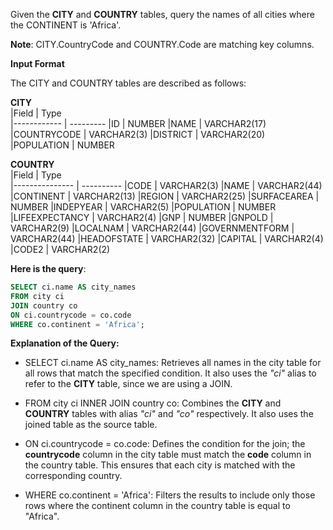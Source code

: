 Given the __CITY__ and __COUNTRY__ tables, query the names of all cities where the CONTINENT is 'Africa'.

__Note__: CITY.CountryCode and COUNTRY.Code are matching key columns.

__Input Format__

The CITY and COUNTRY tables are described as follows:


  __CITY__     
|Field        | Type                     
|------------ | ---------
|ID           | NUMBER
|NAME         | VARCHAR2(17)
|COUNTRYCODE  | VARCHAR2(3)
|DISTRICT     | VARCHAR2(20)
|POPULATION   | NUMBER

  __COUNTRY__     
|Field           | Type                     
|--------------- | ----------
|CODE            | VARCHAR2(3)
|NAME            | VARCHAR2(44)
|CONTINENT       | VARCHAR2(13)
|REGION          | VARCHAR2(25)
|SURFACEAREA     | NUMBER
|INDEPYEAR       | VARCHAR2(5)
|POPULATION      | NUMBER
|LIFEEXPECTANCY  | VARCHAR2(4)
|GNP             | NUMBER
|GNPOLD          | VARCHAR2(9)
|LOCALNAM        | VARCHAR2(44)
|GOVERNMENTFORM  | VARCHAR2(44)
|HEADOFSTATE     | VARCHAR2(32)
|CAPITAL         | VARCHAR2(4)
|CODE2           | VARCHAR2(2)



**Here is the query**:
```SQL
SELECT ci.name AS city_names
FROM city ci
JOIN country co
ON ci.countrycode = co.code
WHERE co.continent = 'Africa';
```

**Explanation of the Query:**

- SELECT ci.name AS city_names: Retrieves all names in the city table for all rows that match the specified condition. It also uses the _"ci"_ alias to refer to the **CITY** table, since we are using a JOIN.

- FROM city ci INNER JOIN country co: Combines the __CITY__ and __COUNTRY__ tables with alias _"ci"_ and _"co"_ respectively. It also uses the joined table as the source table.

- ON ci.countrycode = co.code: Defines the condition for the join; the __countrycode__ column in the city table must match the __code__ column in the country table. This ensures that each city is matched with the corresponding country.

- WHERE co.continent = 'Africa': Filters the results to include only those rows where the continent column in the country table is equal to "Africa".

